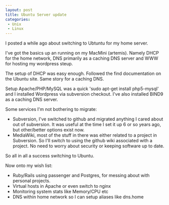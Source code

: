 ```yaml
---
layout: post
title: Ubuntu Server update
categories:
 - Unix
 - Linux
---
```


I posted a while ago about switching to Ubtuntu for my home server.

I've got the basics up an running on my MacMini (artemis). Namely DHCP for the
home network, DNS primarily as a caching DNS server and WWW for hosting my
wordpress steup.

The setup of DHCP was easy enough. Followed the find documentation on the Ubuntu
site. Same story for a caching DNS.

Setup Apache/PHP/MySQL was a quick 'sudo apt-get install php5-mysql' and I
installed Wordpress via subversion checkout. I've also installed BIND9 as a
caching DNS server.

Some services I'm not bothering to migrate:

 * Subversion, I've switched to github and migrated anything I cared about out of subversion. It was useful at the time I set it up 6 or so years ago, but other/better options exist now.
 * MediaWiki, most of the stuff in there was either related to a project in Subversion. So I'll switch to using the github wiki associated with a project. No need to worry about security or keeping software up to date.

So all in all a success switching to Ubuntu.

Now onto my wish list:

 * Ruby/Rails using passenger and Postgres, for messing about with personal projects.
 * Virtual hosts in Apache or even switch to nginx
 * Monitoring system stats like Memory/CPU etc
 * DNS within home network so I can setup aliases like dns.home
